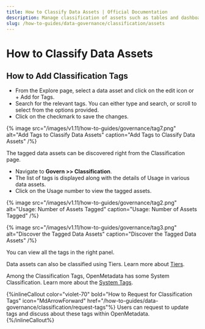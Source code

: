 ```yaml
---
title: How to Classify Data Assets | Official Documentation
description: Manage classification of assets such as tables and dashboards to enhance discoverability, quality, and trust in your data.
slug: /how-to-guides/data-governance/classification/assets
---
```


# How to Classify Data Assets

## How to Add Classification Tags

- From the Explore page, select a data asset and click on the edit icon or + Add for Tags.
- Search for the relevant tags. You can either type and search, or scroll to select from the options provided.
- Click on the checkmark to save the changes.

{% image
src="/images/v1.11/how-to-guides/governance/tag7.png"
alt="Add Tags to Classify Data Assets"
caption="Add Tags to Classify Data Assets"
/%}

The tagged data assets can be discovered right from the Classification page. 
- Navigate to **Govern >> Classification**.
- The list of tags is displayed along with the details of Usage in various data assets.
- Click on the Usage number to view the tagged assets.

{% image
src="/images/v1.11/how-to-guides/governance/tag2.png"
alt="Usage: Number of Assets Tagged"
caption="Usage: Number of Assets Tagged"
/%}

{% image
src="/images/v1.11/how-to-guides/governance/tag3.png"
alt="Discover the Tagged Data Assets"
caption="Discover the Tagged Data Assets"
/%}

You can view all the tags in the right panel.

Data assets can also be classified using Tiers. Learn more about [Tiers](/how-to-guides/data-governance/classification/tiers).

Among the Classification Tags, OpenMetadata has some System Classification. Learn more about the [System Tags](/how-to-guides/data-governance/classification/overview).

{%inlineCallout
  color="violet-70"
  bold="How to Request for Classification Tags"
  icon="MdArrowForward"
  href="/how-to-guides/data-governance/classification/request-tags"%}
  Users can request to update tags and discuss about these tags within OpenMetadata.
{%/inlineCallout%}